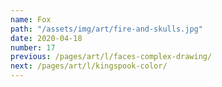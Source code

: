 ```yaml
---
name: Fox
path: "/assets/img/art/fire-and-skulls.jpg"
date: 2020-04-18
number: 17
previous: /pages/art/l/faces-complex-drawing/
next: /pages/art/l/kingspook-color/
---
```

